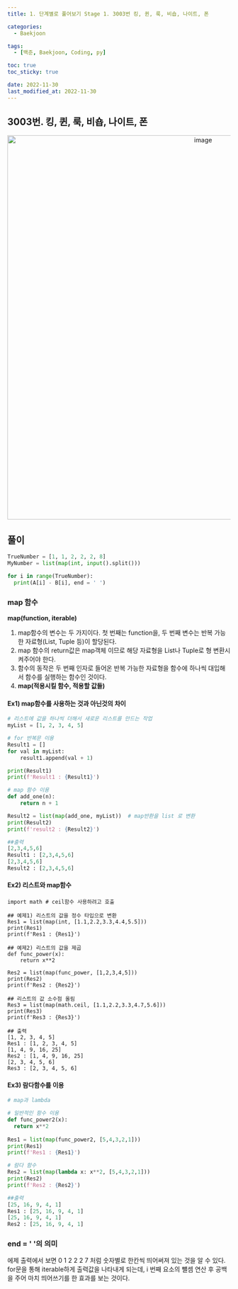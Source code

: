 ```yaml
---
title: 1. 단계별로 풀어보기 Stage 1. 3003번 킹, 퀸, 룩, 비숍, 나이트, 폰

categories: 
  - Baekjoon

tags:
  - [백준, Baekjoon, Coding, py]

toc: true
toc_sticky: true

date: 2022-11-30
last_modified_at: 2022-11-30
---
```


## 3003번.  킹, 퀸, 룩, 비숍, 나이트, 폰

<p align = "center">
<img width="868" alt="image" src="https://user-images.githubusercontent.com/111734605/204680212-103ff8b9-c780-46e3-9aa0-c4a3f4cabfbf.png">
</p>

## 풀이 
```python
TrueNumber = [1, 1, 2, 2, 2, 8]
MyNumber = list(map(int, input().split()))

for i in range(TrueNumber):
  print(A[i] - B[i], end = ' ')
```

### map 함수

<span color = "color: aqua">**map(function, iterable)**</span>  

1) map함수의 변수는 두 가지이다. 첫 번째는 function을, 두 번째 변수는 반복 가능한 자료형(List, Tuple 등)이 할당된다.  
2) map 함수의 return값은 map객체 이므로 해당 자료형을 List나 Tuple로 형 변환시켜주어야 한다.  
3) 함수의 동작은 두 번째 인자로 들어온 반복 가능한 자료형을 함수에 하나씩 대입해서 함수를 실행하는 함수인 것이다.
4) **map(적용시킬 함수, 적용할 값들)**

#### Ex1) map함수를 사용하는 것과 아닌것의 차이
```python
# 리스트에 값을 하나씩 더해서 새로운 리스트를 만드는 작업
myList = [1, 2, 3, 4, 5]

# for 반복문 이용
Result1 = []
for val in myList:
    result1.append(val + 1)

print(Result1)
print(f'Result1 : {Result1}')

# map 함수 이용
def add_one(n):
    return n + 1

Result2 = list(map(add_one, myList))  # map반환을 list 로 변환
print(Result2)
print(f'result2 : {Result2}')

##출력
[2,3,4,5,6]
Result1 : [2,3,4,5,6]
[2,3,4,5,6]
Result2 : [2,3,4,5,6]
```

#### Ex2) 리스트와 map함수
```
import math # ceil함수 사용하려고 호출

## 예제1) 리스트의 값을 정수 타입으로 변환
Res1 = list(map(int, [1.1,2.2,3.3,4.4,5.5]))
print(Res1)
print(f'Res1 : {Res1}')
  
## 예제2) 리스트의 값을 제곱
def func_power(x):
    return x**2
 
Res2 = list(map(func_power, [1,2,3,4,5]))
print(Res2)
print(f'Res2 : {Res2}')

## 리스트의 값 소수점 올림
Res3 = list(map(math.ceil, [1.1,2.2,3.3,4.7,5.6]))
print(Res3)
print(f'Res3 : {Res3}')

## 출력
[1, 2, 3, 4, 5]
Res1 : [1, 2, 3, 4, 5]
[1, 4, 9, 16, 25]
Res2 : [1, 4, 9, 16, 25]
[2, 3, 4, 5, 6]
Res3 : [2, 3, 4, 5, 6]
```

#### Ex3) 람다함수를 이용
```python
# map과 lambda

# 일반적인 함수 이용
def func_power2(x):
  return x**2
  
Res1 = list(map(func_power2, [5,4,3,2,1]))
print(Res1)
print(f'Res1 : {Res1}')

# 람다 함수
Res2 = list(map(lambda x: x**2, [5,4,3,2,1]))
print(Res2)
print(f'Res2 : {Res2}')

##출력
[25, 16, 9, 4, 1]
Res1 : [25, 16, 9, 4, 1]
[25, 16, 9, 4, 1]
Res2 : [25, 16, 9, 4, 1]
```

### end = ' '의 의미
에제 출력에서 보면 0 1 2 2 2 7 처럼 숫자별로 한칸씩 띄어써져 있는 것을 알 수 있다. for문을 통해 iterable하게 출력값을 나타내게 되는데, i 번째 요소의 뺼셈 연산 후 공백을 주어
마치 띄어쓰기를 한 효과를 보는 것이다.

